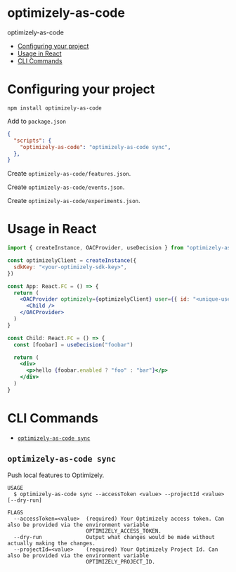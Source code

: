 optimizely-as-code
==================

optimizely-as-code

<!-- toc -->
* [Configuring your project](#configuring-your-project)
* [Usage in React](#usage-in-react)
* [CLI Commands](#cli-commands)
<!-- tocstop -->

# Configuring your project

```shell
npm install optimizely-as-code
```

Add to `package.json`
```json
{
  "scripts": {
    "optimizely-as-code": "optimizely-as-code sync",
  },
}
```

Create `optimizely-as-code/features.json`.

Create `optimizely-as-code/events.json`.

Create `optimizely-as-code/experiments.json`.

# Usage in React

```jsx
import { createInstance, OACProvider, useDecision } from "optimizely-as-code/react"

const optimizelyClient = createInstance({
  sdkKey: "<your-optimizely-sdk-key>",
})

const App: React.FC = () => {
  return (
    <OACProvider optimizely={optimizelyClient} user={{ id: "<unique-user-id>" }}>
      <Child />
    </OACProvider>
  )
}

const Child: React.FC = () => {
  const [foobar] = useDecision("foobar")

  return (
    <div>
      <p>hello {foobar.enabled ? "foo" : "bar"}</p>
    </div>
  )
}
```

# CLI Commands

<!-- commands -->
* [`optimizely-as-code sync`](#optimizely-as-code-sync)

## `optimizely-as-code sync`

Push local features to Optimizely.

```
USAGE
  $ optimizely-as-code sync --accessToken <value> --projectId <value> [--dry-run]

FLAGS
  --accessToken=<value>  (required) Your Optimizely access token. Can also be provided via the environment variable
                         OPTIMIZELY_ACCESS_TOKEN.
  --dry-run              Output what changes would be made without actually making the changes.
  --projectId=<value>    (required) Your Optimizely Project Id. Can also be provided via the environment variable
                         OPTIMIZELY_PROJECT_ID.
```
<!-- commandsstop -->
